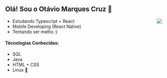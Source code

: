 

 ## Olá! Sou o Otávio Marques Cruz 🫡


  <img align="right"  src="https://github-readme-stats.vercel.app/api/top-langs/?username=otbox&theme=transparent" />

- Estudando Typescript + React
- Mobile Developing (React Native)
- Tentando ser melho :)
#### Técnologias Conhecidas:
- SQL
- Java
- HTML + CSS 
- Linux 🐧
  


